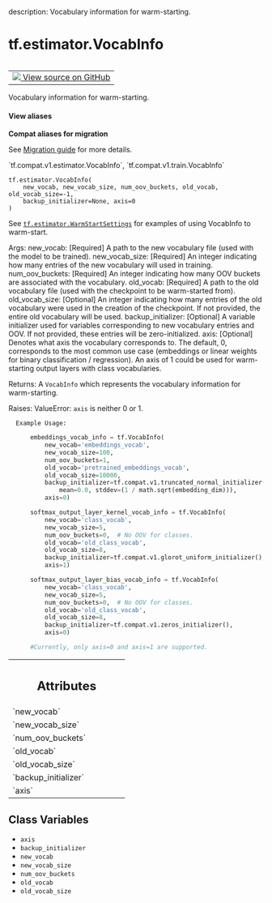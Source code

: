 description: Vocabulary information for warm-starting.

<div itemscope itemtype="http://developers.google.com/ReferenceObject">
<meta itemprop="name" content="tf.estimator.VocabInfo" />
<meta itemprop="path" content="Stable" />
<meta itemprop="property" content="__new__"/>
<meta itemprop="property" content="axis"/>
<meta itemprop="property" content="backup_initializer"/>
<meta itemprop="property" content="new_vocab"/>
<meta itemprop="property" content="new_vocab_size"/>
<meta itemprop="property" content="num_oov_buckets"/>
<meta itemprop="property" content="old_vocab"/>
<meta itemprop="property" content="old_vocab_size"/>
</div>

# tf.estimator.VocabInfo

<!-- Insert buttons and diff -->

<table class="tfo-notebook-buttons tfo-api nocontent" align="left">
<td>
  <a target="_blank" href="https://github.com/tensorflow/tensorflow/blob/r2.3/tensorflow/python/training/warm_starting_util.py#L39-L135">
    <img src="https://www.tensorflow.org/images/GitHub-Mark-32px.png" />
    View source on GitHub
  </a>
</td>
</table>



Vocabulary information for warm-starting.

<section class="expandable">
  <h4 class="showalways">View aliases</h4>
  <p>
<b>Compat aliases for migration</b>
<p>See
<a href="https://www.tensorflow.org/guide/migrate">Migration guide</a> for
more details.</p>
<p>`tf.compat.v1.estimator.VocabInfo`, `tf.compat.v1.train.VocabInfo`</p>
</p>
</section>

<pre class="devsite-click-to-copy prettyprint lang-py tfo-signature-link">
<code>tf.estimator.VocabInfo(
    new_vocab, new_vocab_size, num_oov_buckets, old_vocab, old_vocab_size=-1,
    backup_initializer=None, axis=0
)
</code></pre>



<!-- Placeholder for "Used in" -->

  See <a href="../../tf/estimator/WarmStartSettings.md"><code>tf.estimator.WarmStartSettings</code></a> for examples of using
  VocabInfo to warm-start.

  Args:
    new_vocab: [Required] A path to the new vocabulary file (used with the model
      to be trained).
    new_vocab_size: [Required] An integer indicating how many entries of the new
      vocabulary will used in training.
    num_oov_buckets: [Required] An integer indicating how many OOV buckets are
      associated with the vocabulary.
    old_vocab: [Required] A path to the old vocabulary file (used with the
      checkpoint to be warm-started from).
    old_vocab_size: [Optional] An integer indicating how many entries of the old
      vocabulary were used in the creation of the checkpoint. If not provided,
      the entire old vocabulary will be used.
    backup_initializer: [Optional] A variable initializer used for variables
      corresponding to new vocabulary entries and OOV. If not provided, these
      entries will be zero-initialized.
    axis: [Optional] Denotes what axis the vocabulary corresponds to.  The
      default, 0, corresponds to the most common use case (embeddings or
      linear weights for binary classification / regression).  An axis of 1
      could be used for warm-starting output layers with class vocabularies.

  Returns:
    A `VocabInfo` which represents the vocabulary information for warm-starting.

  Raises:
    ValueError: `axis` is neither 0 or 1.

      Example Usage:
```python
      embeddings_vocab_info = tf.VocabInfo(
          new_vocab='embeddings_vocab',
          new_vocab_size=100,
          num_oov_buckets=1,
          old_vocab='pretrained_embeddings_vocab',
          old_vocab_size=10000,
          backup_initializer=tf.compat.v1.truncated_normal_initializer(
              mean=0.0, stddev=(1 / math.sqrt(embedding_dim))),
          axis=0)

      softmax_output_layer_kernel_vocab_info = tf.VocabInfo(
          new_vocab='class_vocab',
          new_vocab_size=5,
          num_oov_buckets=0,  # No OOV for classes.
          old_vocab='old_class_vocab',
          old_vocab_size=8,
          backup_initializer=tf.compat.v1.glorot_uniform_initializer(),
          axis=1)

      softmax_output_layer_bias_vocab_info = tf.VocabInfo(
          new_vocab='class_vocab',
          new_vocab_size=5,
          num_oov_buckets=0,  # No OOV for classes.
          old_vocab='old_class_vocab',
          old_vocab_size=8,
          backup_initializer=tf.compat.v1.zeros_initializer(),
          axis=0)

      #Currently, only axis=0 and axis=1 are supported.
  ```
  



<!-- Tabular view -->
 <table class="responsive fixed orange">
<colgroup><col width="214px"><col></colgroup>
<tr><th colspan="2"><h2 class="add-link">Attributes</h2></th></tr>

<tr>
<td>
`new_vocab`
</td>
<td>

</td>
</tr><tr>
<td>
`new_vocab_size`
</td>
<td>

</td>
</tr><tr>
<td>
`num_oov_buckets`
</td>
<td>

</td>
</tr><tr>
<td>
`old_vocab`
</td>
<td>

</td>
</tr><tr>
<td>
`old_vocab_size`
</td>
<td>

</td>
</tr><tr>
<td>
`backup_initializer`
</td>
<td>

</td>
</tr><tr>
<td>
`axis`
</td>
<td>

</td>
</tr>
</table>



## Class Variables

* `axis` <a id="axis"></a>
* `backup_initializer` <a id="backup_initializer"></a>
* `new_vocab` <a id="new_vocab"></a>
* `new_vocab_size` <a id="new_vocab_size"></a>
* `num_oov_buckets` <a id="num_oov_buckets"></a>
* `old_vocab` <a id="old_vocab"></a>
* `old_vocab_size` <a id="old_vocab_size"></a>
